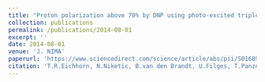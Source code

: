 ```yaml
---
title: "Proton polarization above 70% by DNP using photo-excited triplet states, a first step towards a broadband neutron spin filter"
collection: publications
permalink: /publications/2014-08-01
excerpt: ''
date: 2014-08-01
venue: 'J. NIMA'
paperurl: 'https://www.sciencedirect.com/science/article/abs/pii/S0168900214003441?via%3Dihub'
citation: 'T.R.Eichhorn, N.Niketic, B.van den Brandt, U.Filges, T.Panzner, E.Rantsiou, W.Th.Wenckebach, P.Hautle (2014); <i>J. NIMA</i>; 754'
---
```

